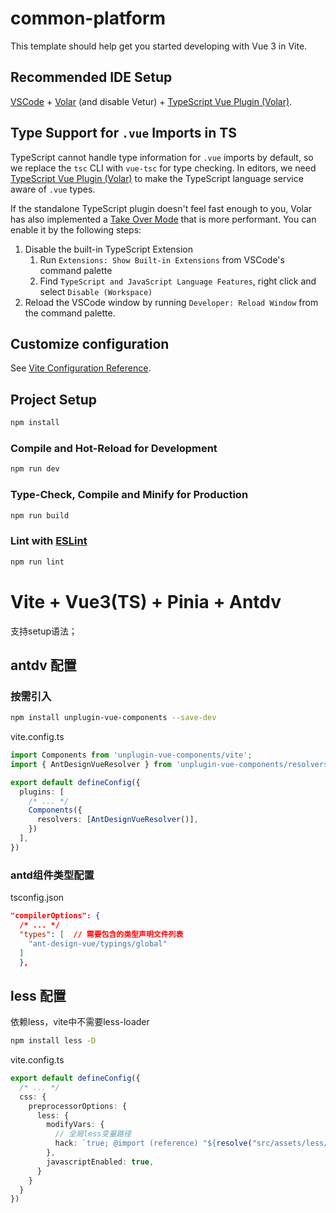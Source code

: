 # common-platform

This template should help get you started developing with Vue 3 in Vite.

## Recommended IDE Setup

[VSCode](https://code.visualstudio.com/) + [Volar](https://marketplace.visualstudio.com/items?itemName=Vue.volar) (and disable Vetur) + [TypeScript Vue Plugin (Volar)](https://marketplace.visualstudio.com/items?itemName=Vue.vscode-typescript-vue-plugin).

## Type Support for `.vue` Imports in TS

TypeScript cannot handle type information for `.vue` imports by default, so we replace the `tsc` CLI with `vue-tsc` for type checking. In editors, we need [TypeScript Vue Plugin (Volar)](https://marketplace.visualstudio.com/items?itemName=Vue.vscode-typescript-vue-plugin) to make the TypeScript language service aware of `.vue` types.

If the standalone TypeScript plugin doesn't feel fast enough to you, Volar has also implemented a [Take Over Mode](https://github.com/johnsoncodehk/volar/discussions/471#discussioncomment-1361669) that is more performant. You can enable it by the following steps:

1. Disable the built-in TypeScript Extension
    1) Run `Extensions: Show Built-in Extensions` from VSCode's command palette
    2) Find `TypeScript and JavaScript Language Features`, right click and select `Disable (Workspace)`
2. Reload the VSCode window by running `Developer: Reload Window` from the command palette.

## Customize configuration

See [Vite Configuration Reference](https://vitejs.dev/config/).

## Project Setup

```sh
npm install
```

### Compile and Hot-Reload for Development

```sh
npm run dev
```

### Type-Check, Compile and Minify for Production

```sh
npm run build
```

### Lint with [ESLint](https://eslint.org/)

```sh
npm run lint
```
# Vite + Vue3(TS) + Pinia + Antdv
支持setup语法；

## antdv 配置
### 按需引入
```sh
npm install unplugin-vue-components --save-dev
```
vite.config.ts
```ts
import Components from 'unplugin-vue-components/vite';
import { AntDesignVueResolver } from 'unplugin-vue-components/resolvers';

export default defineConfig({
  plugins: [
    /* ... */
    Components({
      resolvers: [AntDesignVueResolver()],
    })
  ],
})
```
### antd组件类型配置
tsconfig.json
```json
"compilerOptions": {
  /* ... */
  "types": [  // 需要包含的类型声明文件列表
    "ant-design-vue/typings/global"
  ]
  },
```

## less 配置
依赖less，vite中不需要less-loader
```sh
npm install less -D
```
vite.config.ts
```ts
export default defineConfig({
  /* ... */
  css: {
    preprocessorOptions: {
      less: {
        modifyVars: {
          // 全局less变量路径
          hack: `true; @import (reference) "${resolve("src/assets/less/index.less")}"`
        },
        javascriptEnabled: true,
      }
    }
  }
})
```

